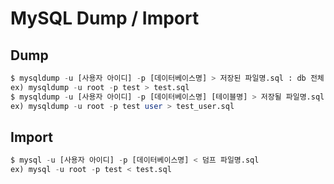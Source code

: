 # MySQL Dump / Import

## Dump
```SQL
$ mysqldump -u [사용자 아이디] -p [데이터베이스명] > 저장된 파일명.sql : db 전체 dump
ex) mysqldump -u root -p test > test.sql
$ mysqldump -u [사용자 아이디] -p [데이터베이스명] [테이블명] > 저장될 파일명.sql : 특정 테이블만 dump
ex) mysqldump -u root -p test user > test_user.sql
```

## Import
```SQL
$ mysql -u [사용자 아이디] -p [데이터베이스명] < 덤프 파일명.sql
ex) mysql -u root -p test < test.sql
```
